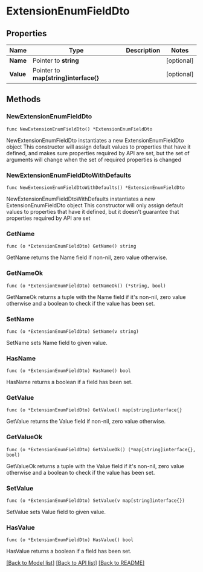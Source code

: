 # ExtensionEnumFieldDto

## Properties

Name | Type | Description | Notes
------------ | ------------- | ------------- | -------------
**Name** | Pointer to **string** |  | [optional] 
**Value** | Pointer to **map[string]interface{}** |  | [optional] 

## Methods

### NewExtensionEnumFieldDto

`func NewExtensionEnumFieldDto() *ExtensionEnumFieldDto`

NewExtensionEnumFieldDto instantiates a new ExtensionEnumFieldDto object
This constructor will assign default values to properties that have it defined,
and makes sure properties required by API are set, but the set of arguments
will change when the set of required properties is changed

### NewExtensionEnumFieldDtoWithDefaults

`func NewExtensionEnumFieldDtoWithDefaults() *ExtensionEnumFieldDto`

NewExtensionEnumFieldDtoWithDefaults instantiates a new ExtensionEnumFieldDto object
This constructor will only assign default values to properties that have it defined,
but it doesn't guarantee that properties required by API are set

### GetName

`func (o *ExtensionEnumFieldDto) GetName() string`

GetName returns the Name field if non-nil, zero value otherwise.

### GetNameOk

`func (o *ExtensionEnumFieldDto) GetNameOk() (*string, bool)`

GetNameOk returns a tuple with the Name field if it's non-nil, zero value otherwise
and a boolean to check if the value has been set.

### SetName

`func (o *ExtensionEnumFieldDto) SetName(v string)`

SetName sets Name field to given value.

### HasName

`func (o *ExtensionEnumFieldDto) HasName() bool`

HasName returns a boolean if a field has been set.

### GetValue

`func (o *ExtensionEnumFieldDto) GetValue() map[string]interface{}`

GetValue returns the Value field if non-nil, zero value otherwise.

### GetValueOk

`func (o *ExtensionEnumFieldDto) GetValueOk() (*map[string]interface{}, bool)`

GetValueOk returns a tuple with the Value field if it's non-nil, zero value otherwise
and a boolean to check if the value has been set.

### SetValue

`func (o *ExtensionEnumFieldDto) SetValue(v map[string]interface{})`

SetValue sets Value field to given value.

### HasValue

`func (o *ExtensionEnumFieldDto) HasValue() bool`

HasValue returns a boolean if a field has been set.


[[Back to Model list]](../README.md#documentation-for-models) [[Back to API list]](../README.md#documentation-for-api-endpoints) [[Back to README]](../README.md)


